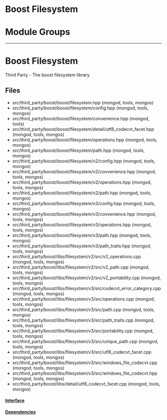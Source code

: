 # Boost Filesystem

# Module Groups

-------------

# Boost Filesystem
Third Party - The boost filesystem library

## Files
- src/third\_party/boost/boost/filesystem.hpp   (mongod, tools, mongos)
- src/third\_party/boost/boost/filesystem/config.hpp   (mongod, tools, mongos)
- src/third\_party/boost/boost/filesystem/convenience.hpp   (mongod, tools)
- src/third\_party/boost/boost/filesystem/detail/utf8\_codecvt\_facet.hpp   (mongod, tools, mongos)
- src/third\_party/boost/boost/filesystem/operations.hpp   (mongod, tools, mongos)
- src/third\_party/boost/boost/filesystem/path.hpp   (mongod, tools, mongos)
- src/third\_party/boost/boost/filesystem/v2/config.hpp   (mongod, tools, mongos)
- src/third\_party/boost/boost/filesystem/v2/convenience.hpp   (mongod, tools, mongos)
- src/third\_party/boost/boost/filesystem/v2/operations.hpp   (mongod, tools, mongos)
- src/third\_party/boost/boost/filesystem/v2/path.hpp   (mongod, tools, mongos)
- src/third\_party/boost/boost/filesystem/v3/config.hpp   (mongod, tools, mongos)
- src/third\_party/boost/boost/filesystem/v3/convenience.hpp   (mongod, tools, mongos)
- src/third\_party/boost/boost/filesystem/v3/operations.hpp   (mongod, tools, mongos)
- src/third\_party/boost/boost/filesystem/v3/path.hpp   (mongod, tools, mongos)
- src/third\_party/boost/boost/filesystem/v3/path\_traits.hpp   (mongod, tools, mongos)
- src/third\_party/boost/libs/filesystem/v2/src/v2\_operations.cpp   (mongod, tools, mongos)
- src/third\_party/boost/libs/filesystem/v2/src/v2\_path.cpp   (mongod, tools, mongos)
- src/third\_party/boost/libs/filesystem/v2/src/v2\_portability.cpp   (mongod, tools, mongos)
- src/third\_party/boost/libs/filesystem/v3/src/codecvt\_error\_category.cpp   (mongod, tools, mongos)
- src/third\_party/boost/libs/filesystem/v3/src/operations.cpp   (mongod, tools, mongos)
- src/third\_party/boost/libs/filesystem/v3/src/path.cpp   (mongod, tools, mongos)
- src/third\_party/boost/libs/filesystem/v3/src/path\_traits.cpp   (mongod, tools, mongos)
- src/third\_party/boost/libs/filesystem/v3/src/portability.cpp   (mongod, tools, mongos)
- src/third\_party/boost/libs/filesystem/v3/src/unique\_path.cpp   (mongod, tools, mongos)
- src/third\_party/boost/libs/filesystem/v3/src/utf8\_codecvt\_facet.cpp   (mongod, tools, mongos)
- src/third\_party/boost/libs/filesystem/v3/src/windows\_file\_codecvt.cpp   (mongod, tools, mongos)
- src/third\_party/boost/libs/filesystem/v3/src/windows\_file\_codecvt.hpp   (mongod, tools, mongos)
- src/third\_party/boost/libs/detail/utf8\_codecvt\_facet.cpp   (mongod, tools, mongos)

#### [Interface](interface/0)

#### [Dependencies](dependencies/0)
